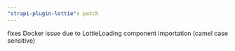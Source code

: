 ```yaml
---
"strapi-plugin-lottie": patch
---
```


fixes Docker issue due to LottieLoading component importation (camel case sensitive)
